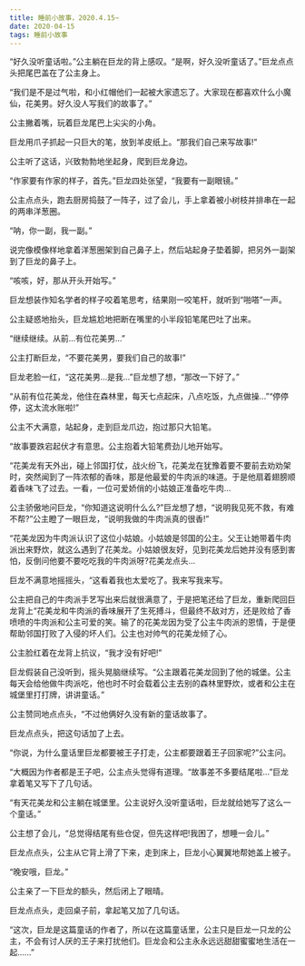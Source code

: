```yaml
---
title: 睡前小故事，2020.4.15~
date: 2020-04-15
tags: 睡前小故事
---
```


“好久没听童话啦。”公主躺在巨龙的背上感叹。“是啊，好久没听童话了。”巨龙点点头把尾巴盖在了公主身上。

“我们是不是过气啦，和小红帽他们一起被大家遗忘了。大家现在都喜欢什么小魔仙，花美男。好久没人写我们的故事了。”

公主撇着嘴，玩着巨龙尾巴上尖尖的小角。<!-- more -->

巨龙用爪子抓起一只巨大的笔，放到羊皮纸上。“那我们自己来写故事!”

公主听了这话，兴致勃勃地坐起身，爬到巨龙身边。

“作家要有作家的样子，首先。”巨龙四处张望，“我要有一副眼镜。”

公主点点头，跑去厨房捣鼓了一阵子，过了会儿，手上拿着被小树枝并排串在一起的两串洋葱圈。

“呐，你一副，我一副。”

说完像模像样地拿着洋葱圈架到自己鼻子上，然后站起身子垫着脚，把另外一副架到了巨龙的鼻子上。

“咳咳，好，那从开头开始写。”

巨龙想装作知名学者的样子咬着笔思考，结果刚一咬笔杆，就听到“啪嗒”一声。

公主疑惑地抬头，巨龙尴尬地把断在嘴里的小半段铅笔尾巴吐了出来。

“继续继续。从前...有位花美男...”

公主打断巨龙，“不要花美男，要我们自己的故事!”

巨龙老脸一红，“这花美男...是我...”巨龙想了想，“那改一下好了。”

“从前有位花美龙，他住在森林里，每天七点起床，八点吃饭，九点做操...”“停停停，这太流水账啦!”

公主不大满意，站起身，走到巨龙爪边，抱过那只大铅笔。

“故事要跌宕起伏才有意思。公主抱着大铅笔费劲儿地开始写。

“花美龙有天外出，碰上邻国打仗，战火纷飞，花美龙在犹豫着要不要前去劝劝架时，突然闻到了一阵浓郁的香味，那是他最爱的牛肉派的味道。于是他扇着翅膀顺着香味飞了过去。一看，一位可爱娇俏的小姑娘正准备吃牛肉...

公主骄傲地问巨龙，“你知道这说明什么么?”巨龙想了想，“说明我见死不救，有难不帮?”公主瞪了一眼巨龙，“说明我做的牛肉派真的很香!”

“花美龙因为牛肉派认识了这位小姑娘。小姑娘是邻国的公主。父王让她带着牛肉派出来野炊，就这么遇到了花美龙。小姑娘很友好，见到花美龙后她并没有感到害怕，反倒问他要不要吃吃我的牛肉派呀?花美龙点头...

巨龙不满意地摇摇头，“这看着我也太爱吃了。我来写我来写。

公主把自己的牛肉派手艺写出来后就很满意了，于是把笔还给了巨龙，重新爬回巨龙背上“花美龙和牛肉派的香味展开了生死搏斗，但最终不敌对方，还是败给了香喷喷的牛肉派和公主可爱的笑。输了的花美龙因为受了公主牛肉派的恩情，于是便帮助邻国打败了入侵的坏人们。公主也对帅气的花美龙倾了心。

公主脸红着在龙背上抗议，“我才没有好吧!”

巨龙假装自己没听到，摇头晃脑继续写。“公主跟着花美龙回到了他的城堡。公主每天会给他做牛肉派吃，他也时不时会载着公主去别的森林里野炊，或者和公主在城堡里打打牌，讲讲童话。”

公主赞同地点点头，“不过他俩好久没有新的童话故事了。

巨龙点点头，把这句话加了上去。

“你说，为什么童话里巨龙都要被王子打走，公主都要跟着王子回家呢?”公主问。

“大概因为作者都是王子吧，公主点头觉得有道理。“故事差不多要结尾啦...”巨龙拿着笔又写下了几句话。

“有天花美龙和公主躺在城堡里。公主说好久没听童话啦，巨龙就给她写了这么一个童话。”

公主想了会儿，“总觉得结尾有些仓促，但先这样吧!我困了，想睡一会儿。”

巨龙点点头，公主从它背上滑了下来，走到床上，巨龙小心翼翼地帮她盖上被子。

“晚安哦，巨龙。”

公主亲了一下巨龙的额头，然后闭上了眼晴。

巨龙点点头，走回桌子前，拿起笔又加了几句话。

“这次，巨龙是这篇童话的作者了，所以在这篇童话里，公主只是巨龙一只龙的公主，不会有讨人厌的王子来打扰他们。巨龙会和公主永永远远甜甜蜜蜜地生活在一起......”
